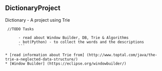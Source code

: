 ## DictionaryProject ##

Dictionary - A project using Trie

``` //TODO Tasks```
```
      - read about Window Builder, DB, Trie & Algorithms 
      - bot(Python) - to collect the words and the descriptions
      ```

* [read information about Trie from] (http://www.toptal.com/java/the-trie-a-neglected-data-structure/)
* [Window Builder] (https://eclipse.org/windowbuilder/)
